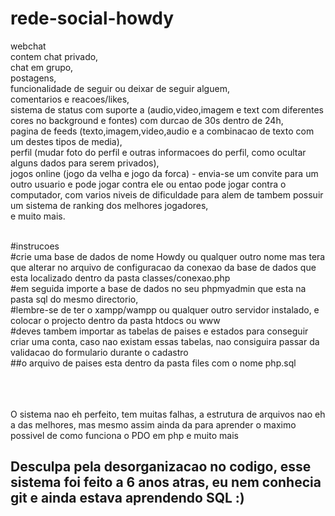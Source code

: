 # rede-social-howdy<br/>
webchat<br/>
contem chat privado,<br/>
chat em grupo,<br/>
postagens,<br/>
funcionalidade de seguir ou deixar de seguir alguem,<br/>
comentarios e reacoes/likes,<br/>
sistema de status com suporte a (audio,video,imagem e text com diferentes cores no background e fontes) com durcao de 30s dentro de 24h,<br/>
pagina de feeds (texto,imagem,video,audio e a combinacao de texto com um destes tipos de media),<br/>
perfil (mudar foto do perfil e outras informacoes do perfil, como ocultar alguns dados para serem privados),<br/>
jogos online (jogo da velha e jogo da forca) - envia-se um convite para um outro usuario e pode jogar contra ele ou entao pode jogar contra o computador, com varios niveis de dificuldade para alem de tambem possuir um sistema de ranking dos melhores jogadores,<br/>
e muito mais.<br/><br/>

#instrucoes<br/>
#crie uma base de dados de nome Howdy ou qualquer outro nome mas tera que alterar no arquivo de configuracao da conexao da base de dados que esta localizado dentro da pasta classes/conexao.php<br/>
#em seguida importe a base de dados no seu phpmyadmin que esta na pasta sql do mesmo directorio,<br/>
#lembre-se de ter o xampp/wampp ou  qualquer outro servidor instalado, e colocar o projecto dentro da pasta htdocs ou www<br/>
#deves tambem importar as tabelas de paises e estados para conseguir criar uma conta, caso nao existam essas tabelas, nao consiguira passar da validacao do formulario durante o cadastro<br/>
##o arquivo de paises esta dentro da pasta files com o nome php.sql<br/>

<br/><br/><br/>
O sistema nao eh perfeito, tem muitas falhas, a estrutura de arquivos nao eh a das melhores, mas mesmo assim ainda da para aprender o maximo possivel de como funciona o PDO em php  e muito mais


<h2>Desculpa pela desorganizacao no codigo, esse sistema foi feito a 6 anos atras, eu nem conhecia git e ainda estava aprendendo SQL :)</h2>
